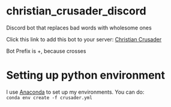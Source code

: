 # christian_crusader_discord
Discord bot that replaces bad words with wholesome ones

Click this link to add this bot to your server:
[Christian Crusader](https://discordapp.com/api/oauth2/authorize?client_id=557729286048710669&permissions=0&scope=bot)

Bot Prefix is +, because crosses

# Setting up python environment
I use [Anaconda](https://www.anaconda.com/distribution/#download-section) to set up my environments. You can do:  
`conda env create -f crusader.yml`